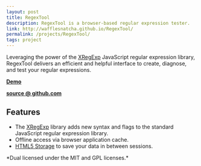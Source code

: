 ```yaml
---
layout: post
title: RegexTool
description: RegexTool is a browser-based regular expression tester.
link: http://wafflesnatcha.github.io/RegexTool/
permalink: /projects/RegexTool/
tags: project
---
```


Leveraging the power of the [XRegExp][] JavaScript regular expression library,
RegexTool delivers an efficient and helpful interface to create, diagnose, and
test your regular expressions.

**[Demo][]**

**[source @ github.com][source]**

## Features

* The [XRegExp][] library adds new syntax and flags to the standard JavaScript
  regular expression library.
* Offline access via browser application cache.
* [HTML5 Storage](http://www.html5rocks.com/en/features/storage) to save your
  data in between sessions.

<p class="disclaimer" markdown="1">
*Dual licensed under the MIT and GPL licenses.*
</p>

[Demo]: https://wafflesnatcha.github.io/RegexTool
[source]: https://github.com/wafflesnatcha/RegexTool
[XRegExp]: https://xregexp.com
